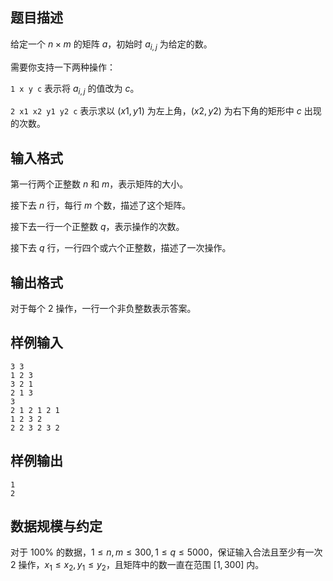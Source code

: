 

## 题目描述

给定一个 $n\times m$ 的矩阵 $a$，初始时 $a_{i,j}$ 为给定的数。

需要你支持一下两种操作：

```1 x y c``` 表示将 $a_{i,j}$ 的值改为 $c$。

```2 x1 x2 y1 y2 c``` 表示求以 $(x1,y1)$ 为左上角，$(x2,y2)$ 为右下角的矩形中 $c$ 出现的次数。

## 输入格式

第一行两个正整数 $n$ 和 $m$，表示矩阵的大小。

接下去 $n$ 行，每行 $m$ 个数，描述了这个矩阵。

接下去一行一个正整数 $q$，表示操作的次数。

接下去 $q$ 行，一行四个或六个正整数，描述了一次操作。

## 输出格式

对于每个 $2$ 操作，一行一个非负整数表示答案。

## 样例输入

```input1
3 3
1 2 3
3 2 1
2 1 3
3
2 1 2 1 2 1
1 2 3 2
2 2 3 2 3 2
```

## 样例输出

```output1
1
2
```

## 数据规模与约定

对于 $100\%$ 的数据，$1\le n,m\le300,1\le q\le5000$，保证输入合法且至少有一次 $2$ 操作，$x_1\le x_2,y_1\le y_2$，且矩阵中的数一直在范围 $[1,300]$ 内。